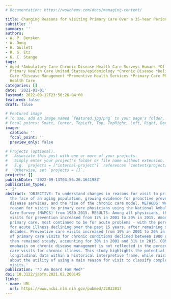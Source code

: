 ```yaml
---
# Documentation: https://wowchemy.com/docs/managing-content/

title: Changing Reasons for Visiting Primary Care Over a 35-Year Period
subtitle: ''
summary: ''
authors:
- W. P. Bensken
- W. Dong
- H. Gullett
- R. S. Etz
- K. C. Stange
tags:
- Aged *Ambulatory Care Chronic Disease Health Care Surveys Humans *Office Visits
  Primary Health Care United States/epidemiology *Chronic Disease *Delivery of Health
  Care *Disease Management *Preventive Health Services *Primary Care Physicians *Primary
  Health Care
categories: []
date: '2021-01-01'
lastmod: 2022-09-12T23:56:26-04:00
featured: false
draft: false

# Featured image
# To use, add an image named `featured.jpg/png` to your page's folder.
# Focal points: Smart, Center, TopLeft, Top, TopRight, Left, Right, BottomLeft, Bottom, BottomRight.
image:
  caption: ''
  focal_point: ''
  preview_only: false

# Projects (optional).
#   Associate this post with one or more of your projects.
#   Simply enter your project's folder or file name without extension.
#   E.g. `projects = ["internal-project"]` references `content/project/deep-learning/index.md`.
#   Otherwise, set `projects = []`.
projects: []
publishDate: '2022-09-13T03:56:26.164198Z'
publication_types:
- '2'
abstract: 'OBJECTIVE: To understand changes in reasons for visit to primary care in
  the face of an aging population, growing evidence for proactive preventive and chronic
  disease services, and the rise of the chronic care model. METHODS: We examined the
  reason for visits to primary care physicians using the National Ambulatory Medical
  Care Survey (NAMCS) from 1980-2015. RESULTS: Among all physicians, the percent of
  visits for prevention increased from 17% in 2001 to 20% in 2015. Among visits to
  primary care, most continued to be for acute problems - with the percent of visits
  for acute illness declining over the past 15 years, after remaining steady for two
  decades. Preventive care visits increased from 19% in 2001 to 26% in 2015. The percent
  of primary care visits for chronic conditions declined between 1980 and 2000, and
  then remained steady, accounting for 30% in 2001 and 31% in 2015. CONCLUSIONS: Growing
  emphasis on chronic disease management is not reflected in the percent of primary
  care visits for chronic illness. This study highlights the potential utility of
  longitudinal data within a historical interpretive frame, while raising questions
  about the utility of using a main reason for visit to classify complex primary care
  visits.'
publication: '*J Am Board Fam Med*'
doi: 10.3122/jabfm.2021.02.200145
links:
- name: URL
  url: https://www.ncbi.nlm.nih.gov/pubmed/33833017
---
```

